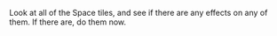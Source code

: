 Look at all of the Space tiles, and see if there are any effects on any of them.
If there are, do them now.
